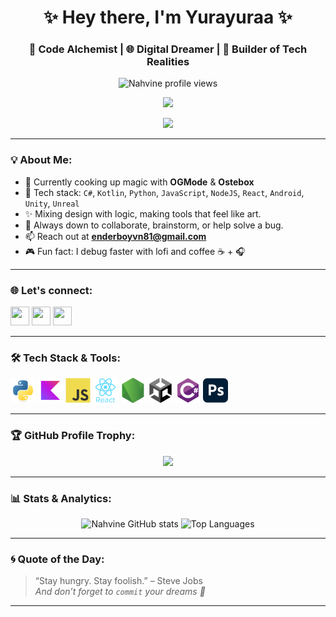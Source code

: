 <h1 align="center">✨ Hey there, I'm Yurayuraa ✨</h1>
<h3 align="center">🚀 Code Alchemist | 🌐 Digital Dreamer | 🔧 Builder of Tech Realities</h3>

<p align="center">
  <img src="https://komarev.com/ghpvc/?username=Nahvine&label=Profile%20views&color=ff69b4&style=flat" alt="Nahvine profile views" />
</p>

<div align="center">
  <img src="https://readme-typing-svg.demolab.com/?lines=Code+is+my+canvas;Art+meets+logic+here;Exploring+tech+realms+daily;Always+learning%2C+always+building&center=true&width=440&height=45&color=FF00C3&vCenter=true&pause=1000&size=22" />
</div>

<p align="center">
  <img src="https://media.giphy.com/media/3o7aD2saalBwwftBIY/giphy.gif" width="400"/>
</p>

---

### 💡 About Me:
- 🔭 Currently cooking up magic with **OGMode** & **Ostebox**
- 🧠 Tech stack: `C#`, `Kotlin`, `Python`, `JavaScript`, `NodeJS`, `React`, `Android`, `Unity`, `Unreal`
- ✨ Mixing design with logic, making tools that feel like art.
- 💬 Always down to collaborate, brainstorm, or help solve a bug.
- 📫 Reach out at **enderboyvn81@gmail.com**
- 🎮 Fun fact: I debug faster with lofi and coffee ☕ + 🎧

---

### 🌐 Let's connect:
<p align="left">
  <a href="https://fb.com/Nahvine" target="_blank"><img src="https://cdn.jsdelivr.net/npm/simple-icons@v5/icons/facebook.svg" width="30" height="30" /></a>
  <a href="https://www.youtube.com/channel/UCqnb_ntxhhG_js7OdiSGs1A" target="_blank"><img src="https://cdn.jsdelivr.net/npm/simple-icons@v5/icons/youtube.svg" width="30" height="30" /></a>
  <a href="https://discord.gg/77bzAwyPZP" target="_blank"><img src="https://cdn.jsdelivr.net/npm/simple-icons@v5/icons/discord.svg" width="30" height="30" /></a>
</p>

---

### 🛠 Tech Stack & Tools:
<p align="left">
  <img src="https://raw.githubusercontent.com/devicons/devicon/master/icons/python/python-original.svg" width="40" height="40" />
  <img src="https://raw.githubusercontent.com/devicons/devicon/master/icons/kotlin/kotlin-original.svg" width="40" height="40" />
  <img src="https://raw.githubusercontent.com/devicons/devicon/master/icons/javascript/javascript-original.svg" width="40" height="40" />
  <img src="https://raw.githubusercontent.com/devicons/devicon/master/icons/react/react-original-wordmark.svg" width="40" height="40" />
  <img src="https://raw.githubusercontent.com/devicons/devicon/master/icons/nodejs/nodejs-original.svg" width="40" height="40" />
  <img src="https://raw.githubusercontent.com/devicons/devicon/master/icons/unity/unity-original.svg" width="40" height="40" />
  <img src="https://raw.githubusercontent.com/devicons/devicon/master/icons/csharp/csharp-original.svg" width="40" height="40" />
  <img src="https://raw.githubusercontent.com/devicons/devicon/master/icons/photoshop/photoshop-plain.svg" width="40" height="40" />
</p>

---

### 🏆 GitHub Profile Trophy:
<p align="center">
  <img src="https://github-profile-trophy.vercel.app/?username=Nahvine&theme=radical&no-frame=true&margin-w=10" />
</p>

---

### 📊 Stats & Analytics:
<p align="center">
  <img src="https://github-readme-stats.vercel.app/api?username=Nahvine&show_icons=true&theme=tokyonight" alt="Nahvine GitHub stats" />
  <img src="https://github-readme-stats.vercel.app/api/top-langs/?username=Nahvine&layout=compact&theme=tokyonight" alt="Top Languages" />
</p>

---

### 🌀 Quote of the Day:
> “Stay hungry. Stay foolish.” – Steve Jobs  
> *And don’t forget to `commit` your dreams 💫*

---


